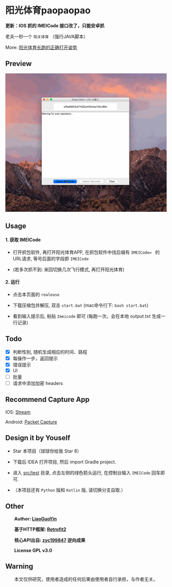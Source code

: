 # 阳光体育paopaopao

**更新：IOS 抓的 IMEICode 接口改了，只能安卓抓**

老夫一秒一个 `阳关体育` （强行JAVA脚本）

More: [阳光体育长跑的正确打开姿势](https://liaoguoyin.com/2019/05/19/Aipao.html)

## Preview
![Aipao - UI](AipaoTest.gif)

## Usage

#### 1. 获取 IMEICode
  - 打开抓包软件, 再打开阳光体育APP, 在抓包软件中找后缀有 `IMEICode= ` 的URL请求, 等号后面的字段即 `IMEICode`
   
  - (若多次抓不到: 来回切换几次飞行模式, 再打开阳光体育)
    
#### 2. 运行
  - 点击本页面的 `realease` 
  
  - 下载压缩包并解压, 双击 `start.bat` (mac命令行下: `bash start.bat`)
  
  - 看到输入提示后, 粘贴 `Imeicode` 即可 (每跑一次，会在本地 output.txt 生成一行记录)
  
## Todo
   - [x] 判断性别, 随机生成相应的时间、路程
   - [x] 每操作一步，返回提示
   - [x] 错误提示
   - [X] UI
   - [ ] 批量
   - [ ] 请求中添加加密 headers
 
## Recommend Capture App
   IOS: [Stream](https://itunes.apple.com/cn/app/stream/id1312141691?mt=8&ct=appshare-cn)
   
   Android: [Packet Capture](https://liaoguoyin.com/usr/uploads/2019/05/3703074831.apk)
   
## Design it by Youself
   - Star 本项目（球球你给我 Star 8）
   
   - 下载后 IDEA 打开项目, 然后 import Gradle project.
 
   - 进入 [src/test](src/test/java/com/liaoguoyin/aipao/AipaoClientTest.java) 目录, 点击左侧的绿色箭头运行, 在控制台输入 `IMEICode` 回车即可.
 
   - （本项目还有 `Python` 版和 `Kotlin` 版, 请切换分支自取.）
   
## Other
     **Author: [LiaoGuoYin](https://github.com/Biubang)**

     **基于HTTP框架: [Retrofit2](https://square.github.io/retrofit/)**  
     
     **核心API出自: [zyc199847](https://github.com/zyc199847/Sunny-Running) 逆向成果**
   
     **License GPL v3.0**

## Warning
     本文仅供研究，使用者造成的任何后果由使用者自行承担，与作者无关。
   